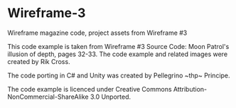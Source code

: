# Wireframe-3

Wireframe magazine code, project assets from Wireframe #3

This code example is taken from Wireframe #3 Source Code: Moon Patrol's illusion of depth, pages 32-33. The code example and related images were created by Rik Cross.

The code porting in C# and Unity was created by Pellegrino \~thp\~ Principe.

The code example is licenced under Creative Commons Attribution-NonCommercial-ShareAlike 3.0 Unported.
